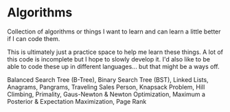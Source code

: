 # Algorithms
Collection of algorithms or things I want to learn and can learn a little better if I can code them.

This is ultimately just a practice space to help me learn these things. A lot of this code is incomplete but I hope to slowly develop it. I'd also like to be able to code these up in different languages... but that might be a ways off.

Balanced Search Tree (B-Tree),
Binary Search Tree (BST),
Linked Lists,
Anagrams,
Pangrams,
Traveling Sales Person,
Knapsack Problem,
Hill Climbing,
Primality,
Gaus-Newton & Newton Optimization,
Maximum a Posterior & Expectation Maximization,
Page Rank
